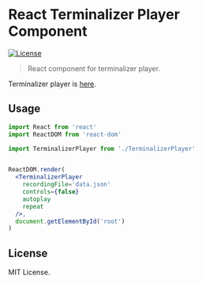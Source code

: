 # React Terminalizer Player Component
[![License](https://img.shields.io/github/license/Xvezda/react-terminalizer-player)](LICENSE)

> React component for terminalizer player.

Terminalizer player is [here](https://github.com/faressoft/terminalizer-player).

## Usage

```jsx
import React from 'react'
import ReactDOM from 'react-dom'

import TerminalizerPlayer from './TerminalizerPlayer'


ReactDOM.render(
  <TerminalizerPlayer
    recordingFile='data.json'
    controls={false}
    autoplay
    repeat
  />,
  document.getElementById('root')
)
```

## License

MIT License.
